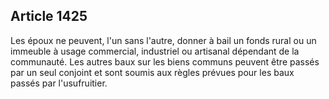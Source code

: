 Article 1425
----
Les époux ne peuvent, l'un sans l'autre, donner à bail un fonds rural ou un
immeuble à usage commercial, industriel ou artisanal dépendant de la communauté.
Les autres baux sur les biens communs peuvent être passés par un seul conjoint
et sont soumis aux règles prévues pour les baux passés par l'usufruitier.
